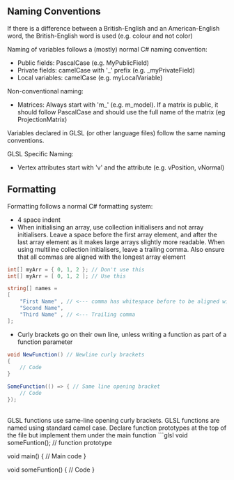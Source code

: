 ﻿Naming Conventions
---

If there is a difference between a British-English and an American-English word, the British-English word is used (e.g. colour and not color)

Naming of variables follows a (mostly) normal C# naming convention:
- Public fields: PascalCase (e.g. MyPublicField)
- Private fields: camelCase with '_' prefix (e.g. _myPrivateField)
- Local variables: camelCase (e.g. myLocalVariable)

Non-conventional naming:
- Matrices: Always start with 'm_' (e.g. m_model). If a matrix is public, it should follow PascalCase and should use the full name of the matrix (eg ProjectionMatrix)

Variables declared in GLSL (or other language files) follow the same naming conventions.

GLSL Specific Naming:
- Vertex attributes start with 'v' and the attribute (e.g. vPosition, vNormal)

Formatting
---

Formatting follows a normal C# formatting system:
- 4 space indent
- When initialising an array, use collection initialisers and not array initialisers. Leave a space before the first array element, and after the last array element as it makes large arrays slightly more readable. When using multiline collection initialisers, leave a trailing comma. Also ensure that all commas are aligned with the longest array element
```csharp
int[] myArr = { 0, 1, 2 }; // Don't use this
int[] myArr = [ 0, 1, 2 ]; // Use this
```
```csharp
string[] names = 
[
    "First Name" , // <--- comma has whitespace before to be aligned with element 2
    "Second Name",
    "Third Name" , // <--- Trailing comma
];
```
- Curly brackets go on their own line, unless writing a function as part of a function parameter

```csharp
void NewFunction() // Newline curly brackets
{
    // Code
}
```
```csharp
SomeFunction(() => { // Same line opening bracket
    // Code
});
```
<br>
GLSL functions use same-line opening curly brackets. GLSL functions are named using standard camel case. Declare function prototypes at the top of the file but implement them under the main function
```glsl
void someFuntion(); // function prototype

void main() {
    // Main code
}

void someFuntion() {
    // Code
}
```